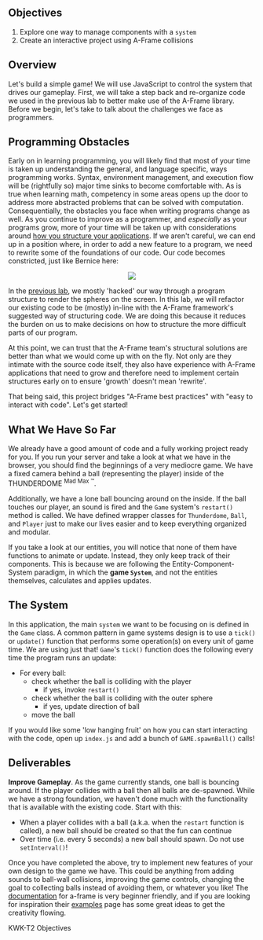 ## Objectives

1. Explore one way to manage components with a `system`
2. Create an interactive project using A-Frame collisions

## Overview

Let's build a simple game! We will use JavaScript to control the system that
drives our gameplay. First, we will take a step back and re-organize code we
used in the previous lab to better make use of the A-Frame library. Before we
begin, let's take to talk about the challenges we face as programmers.

## Programming Obstacles

Early on in learning programming, you will likely find that most of your time
is taken up understanding the general, and language specific, ways programming
works. Syntax, environment management, and execution flow will be (rightfully
so) major time sinks to become comfortable with. As is true when learning
math, competency in some areas opens up the door to address more abstracted
problems that can be solved with computation. Consequentially, the obstacles
you face when writing programs change as well. As you continue to improve as
a programmer, and _especially_ as your programs grow, more of your time will
be taken up with considerations around
[how you structure your applications][software-architecture]. If we aren't
careful, we can end up in a position where, in order to add a new feature to
a program, we need to rewrite some of the foundations of our code. Our code
becomes constricted, just like Bernice here:

<p align="center">
  <img src="https://media1.giphy.com/media/FCc0IevruPsRi/giphy.gif"/>
</p>

In the [previous lab][previous-lab], we mostly 'hacked' our way through a
program structure to render the spheres on the screen. In this lab, we will
refactor our existing code to be (mostly) in-line with the A-Frame framework's
suggested way of structuring code. We are doing this because it reduces the
burden on us to make decisions on how to structure the more difficult parts of
our program.

At this point, we can trust that the A-Frame team's structural solutions are
better than what we would come up with on the fly. Not only are they intimate
with the source code itself, they also have experience with A-Frame
applications that need to grow and therefore need to implement certain
structures early on to ensure 'growth' doesn't mean 'rewrite'.

That being said, this project bridges "A-Frame best practices" with "easy to
interact with code". Let's get started!

## What We Have So Far

We already have a good amount of code and a fully working project ready for
you. If you run your server and take a look at what we have in the browser,
you should find the beginnings of a very mediocre game. We have a fixed camera
behind a ball (representing the player) inside of the
THUNDERDOME <sup>Mad Max &trade;</sup>.

Additionally, we have a lone ball bouncing around on the inside. If the ball
touches our player, an sound is fired and the `Game` system's `restart()`
method is called. We have defined wrapper classes for `Thunderdome`, `Ball`,
and `Player` just to make our lives easier and to keep everything organized and
modular.

If you take a look at our entities, you will notice that none of them have
functions to animate or update. Instead, they only keep track of their
components. This is because we are following the Entity-Component-System
paradigm, in which the **game `System`**, and not the entities themselves,
calculates and applies updates.

## The System

In this application, the main `system` we want to be focusing on is defined in
the  `Game` class. A common pattern in game systems design is to use a `tick()`
or `update()` function that performs some operation(s) on every unit of game
time. We are using just that! `Game`'s `tick()` function does the following
every time the program runs an update:

  - For every ball:
    - check whether the ball is colliding with the player
      - if yes, invoke `restart()`
    - check whether the ball is colliding with the outer sphere
      - if yes, update direction of ball
    - move the ball

If you would like some 'low hanging fruit' on how you can start interacting
with the code, open up `index.js` and add a bunch of `GAME.spawnBall()` calls!

## Deliverables

**Improve Gameplay**. As the game currently stands, one ball is bouncing
around. If the player collides with a ball then all balls are de-spawned. While
we have a strong foundation, we haven't done much with the functionality that
is available with the existing code. Start with this:

  - When a player collides with a ball (a.k.a. when the `restart` function is
    called), a new ball should be created so that the fun can continue
  - Over time (i.e. every 5 seconds) a new ball should spawn. Do not use `setInterval()`!

Once you have completed the above, try to implement new features of your own
design to the game we have. This could be anything from adding sounds to
ball-wall collisions, improving the game controls, changing the goal to
collecting balls instead of avoiding them, or whatever you like! The
[documentation][a-frame-doc] for a-frame is very beginner friendly, and if you
are looking for inspiration their [examples][a-frame-examples] page has some
great ideas to get the creativity flowing.

[a-frame-examples]: "https://aframe.io/"
[a-frame-doc]: "https://aframe.io/docs/0.8.0/introduction/"
[software-architecture]: "https://en.wikipedia.org/wiki/Software_architecture"
[previous-lab]: "https://github.com/learn-co-curriculum/entity-component-system"
<p data-visibility='hidden'>KWK-T2 Objectives</p>